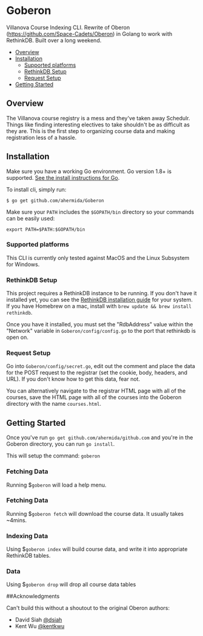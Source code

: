 # Goberon
Villanova Course Indexing CLI. Rewrite of Oberon (https://github.com/Space-Cadets/Oberon) in Golang to work with RethinkDB. Built over a long weekend.

<!-- toc -->

- [Overview](#overview)
- [Installation](#installation)
  * [Supported platforms](#supported-platforms)
  * [RethinkDB Setup](#request-setup)
  * [Request Setup](#request-setup)
- [Getting Started](#getting-started)

<!-- tocstop -->


## Overview

The Villanova course registry is a mess and they've taken away Schedulr. Things like
finding interesting electives to take shouldn't be as difficult as they are.
This is the first step to organizing course data and making registration less of a
hassle.

## Installation

Make sure you have a working Go environment.  Go version 1.8+ is supported.  [See
the install instructions for Go](http://golang.org/doc/install.html).

To install cli, simply run:
```
$ go get github.com/ahermida/Goberon
```

Make sure your `PATH` includes the `$GOPATH/bin` directory so your commands can
be easily used:
```
export PATH=$PATH:$GOPATH/bin
```

### Supported platforms

This CLI is currently only tested against MacOS and the Linux Subsystem for Windows.

### RethinkDB Setup

This project requires a RethinkDB instance to be running. If you don't have it
installed yet, you can see the [RethinkDB installation guide](https://rethinkdb.com/docs/install/)
for your system. If you have Homebrew on a mac, install with `brew update && brew install rethinkdb`.

Once you have it installed, you must set the "RdbAddress" value within
the "Network" variable in `Goberon/config/config.go` to the port that rethinkdb is
open on.

### Request Setup

Go into `Goberon/config/secret.go`, edit out the comment and place the data for the
POST request to the registrar (set the cookie, body, headers, and URL). If you
don't know how to get this data, fear not.

You can alternatively navigate to the registrar HTML page with all of the courses, save
the HTML page with all of the courses into the Goberon directory with the name `courses.html`.

## Getting Started

Once you've run `go get github.com/ahermida/github.com` and you're in the Goberon
directory, you can run `go install`.

This will setup the command: `goberon`

### Fetching Data

Running $`goberon` will load a help menu.

### Fetching Data

Running $`goberon fetch` will download the course data. It usually takes ~4mins.

### Indexing Data

Using $`goberon index` will build course data, and write it into appropriate
RethinkDB tables.

###  Data

Using $`goberon drop` will drop all course data tables


##Acknowledgments

Can't build this without a shoutout to the original Oberon authors:
* David Siah [@dsiah](https://github.com/dsiah)
* Kent Wu [@kentkwu](https://github.com/kentkwu)
